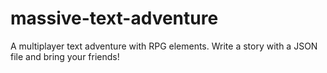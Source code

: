 # massive-text-adventure
A multiplayer text adventure with RPG elements. Write a story with a JSON file and bring your friends!
